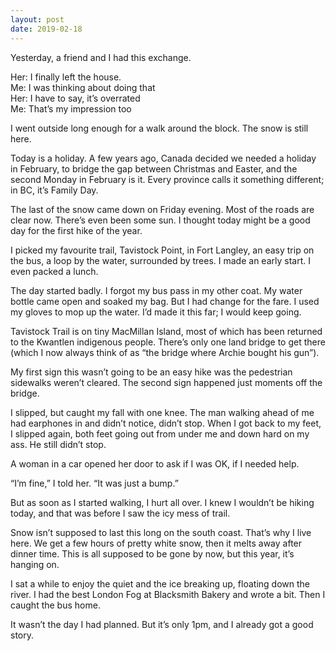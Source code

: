 ```yaml
---
layout: post
date: 2019-02-18
---
```


Yesterday, a friend and I had this exchange. 

Her: I finally left the house.  
Me: I was thinking about doing that  
Her: I have to say, it’s overrated  
Me: That’s my impression too  

I went outside long enough for a walk around the block. The snow is still here. 

Today is a holiday. A few years ago, Canada decided we needed a holiday in February, to bridge the gap between Christmas and Easter, and the second Monday in February is it. Every province calls it something different; in BC, it’s Family Day. 

The last of the snow came down on Friday evening. Most of the roads are clear now. There’s even been some sun. I thought today might be a good day for the first hike of the year. 

I picked my favourite trail, Tavistock Point, in Fort Langley, an easy trip on the bus, a loop by the water, surrounded by trees. I made an early start. I even packed a lunch. 

The day started badly. I forgot my bus pass in my other coat. My water bottle came open and soaked my bag. But I had change for the fare. I used my gloves to mop up the water. I’d made it this far; I would keep going. 

Tavistock Trail is on tiny MacMillan Island, most of which has been returned to the Kwantlen indigenous people. There’s only one land bridge to get there (which I now always think of as “the bridge where Archie bought his gun”). 

My first sign this wasn’t going to be an easy hike was the pedestrian sidewalks weren’t cleared. The second sign happened just moments off the bridge. 

I slipped, but caught my fall with one knee. The man walking ahead of me had earphones in and didn’t notice, didn’t stop. When I got back to my feet, I slipped again, both feet going out from under me and down hard on my ass. He still didn’t stop. 

A woman in a car opened her door to ask if I was OK, if I needed help. 

“I’m fine,” I told her. “It was just a bump.”

But as soon as I started walking, I hurt all over. I knew I wouldn’t be hiking today, and that was before I saw the icy mess of trail. 

Snow isn’t supposed to last this long on the south coast. That’s why I live here. We get a few hours of pretty white snow, then it melts away after dinner time. This is all supposed to be gone by now, but this year, it’s hanging on. 

I sat a while to enjoy the quiet and the ice breaking up, floating down the river. I had the best London Fog at Blacksmith Bakery and wrote a bit. Then I caught the bus home. 

It wasn’t the day I had planned. But it’s only 1pm, and I already got a good story. 
